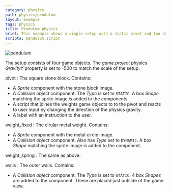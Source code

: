 ```yaml
---
category: physics
path: physics/pendulum
layout: example
tags: physics
title: Pendulum physics
brief: This example shows a simple setup with a static pivot and two dynamic weights - physics objects joined together with a joint of type "fixed" and "spring". The fixed joint can simulate a rope and spring joint a spring. The example shows how to create the joints and change the gravity to affect the pendulums.
scripts: pendulum.script
---
```


![pendulum](pendulum.png)

The setup consists of four game objects. The *game.project* physics *GravityY* property is set to -500 to match the scale of the setup.

pivot
: The square stone block. Contains:
  - A *Sprite* component with the stone block image.
  - A *Collision object* component. The *Type* is set to `STATIC`. A box *Shape* matching the sprite image is added to the components.
  - A script that joines the weights game objects to to the pivot and reacts to user input by changing the direction of the physics gravity.
  - A label with an instruction to the user.

weight_fixed
: The cirular metal weight. Contains:
  - A *Sprite* component with the metal circle image.
  - A *Collision object* component. Also has *Type* set to `DYNAMIC`. A box *Shape* matching the sprite image is added to the component.

weight_spring
: The same as above.

walls
: The outer walls. Contains:
  - A *Collision object* component. The *Type* is set to `STATIC`. 4 box *Shapes* are added to the component. These are placed just outside of the game view.

